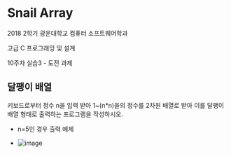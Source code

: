 # Snail Array

2018 2학기 광운대학교 컴퓨터 소프트웨어학과

고급 C 프로그래밍 및 설계

10주차 실습3 - 도전 과제

## 달팽이 배열

키보드로부터 정수 n을 입력 받아 1~(n*n)을의 정수를 2차원 배열로 받아 이를 달팽이 배열 형태로 출력하는 프로그램을 작성하시오.

- n=5인 경우 출력 예제

- ![image](https://user-images.githubusercontent.com/36066656/49720052-2f1aff00-fca2-11e8-82a5-85708ba48af1.png)

